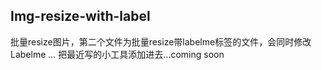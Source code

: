 ## Img-resize-with-label
批量resize图片，第二个文件为批量resize带labelme标签的文件，会同时修改Labelme
...
把最近写的小工具添加进去...coming soon
